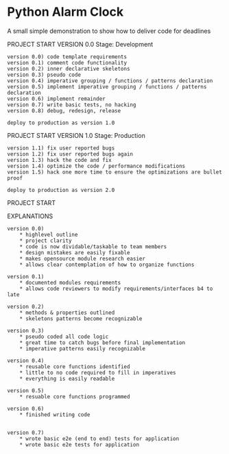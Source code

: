# Python Alarm Clock

A small simple demonstration to show how to deliver code for deadlines


PROJECT START VERSION 0.0   Stage: Development

    version 0.0) code template requirements
    version 0.1) comment code functionality
    version 0.2) inner declarative skeletons
    version 0.3) pseudo code
    version 0.4) imperative grouping / functions / patterns declaration
    version 0.5) implement imperative grouping / functions / patterns declaration
    version 0.6) implement remainder
    version 0.7) write basic tests, no hacking
    version 0.8) debug, redesign, release

    deploy to production as version 1.0

PROJECT START VERSION 1.0 Stage: Production

    version 1.1) fix user reported bugs
    version 1.2) fix user reported bugs again
    version 1.3) hack the code and fix
    version 1.4) optimize the code / performance modifications
    version 1.5) hack one more time to ensure the optimizations are bullet proof

    deploy to production as version 2.0

PROJECT START




EXPLANATIONS

    version 0.0)
        * highlevel outline
        * project clarity
        * code is now dividable/taskable to team members
        * design mistakes are easily fixable
        * makes opensource module research easier
        * allows clear contemplation of how to organize functions

    version 0.1)
        * documented modules requirements
        * allows code reviewers to modify requirements/interfaces b4 to late

    version 0.2) 
        * methods & properties outlined
        * skeletons patterns become recognizable

    version 0.3)
        * pseudo coded all code logic
        * great time to catch bugs before final implementation
        * imperative patterns easily recognizable

    version 0.4)
        * reusable core functions identified
        * little to no code required to fill in imperatives
        * everything is easily readable

    version 0.5)
        * resuable core functions programmed

    version 0.6)
        * finished writing code


    version 0.7) 
        * wrote basic e2e (end to end) tests for application
        * wrote basic e2e tests for application





